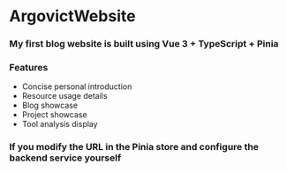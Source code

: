 # ArgovictWebsite

### My first blog website is built using Vue 3 + TypeScript + Pinia

### Features

- Concise personal introduction
- Resource usage details
- Blog showcase
- Project showcase
- Tool analysis display

### If you modify the URL in the Pinia store and configure the backend service yourself
